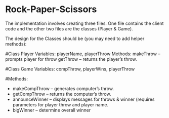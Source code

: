 # Rock-Paper-Scissors
The implementation involves creating three files.  One file contains the client code and the other two files are the classes (Player & Game).

The design for the Classes should be (you may need to add helper methods):

#Class Player
  Variables:  playerName, playerThrow
  Methods:
     makeThrow – prompts player for throw
     getThrow – returns the player’s throw.

#Class Game
  Variables: compThrow, playerWins, playerThrow

#Methods:
*  makeCompThrow – generates computer’s throw.
*  getCompThrow – returns the computer’s throw.
*  announceWinner – displays messages for throws & winner (requires parameters for player throw and player name.
*  bigWinner – determine overall winner

